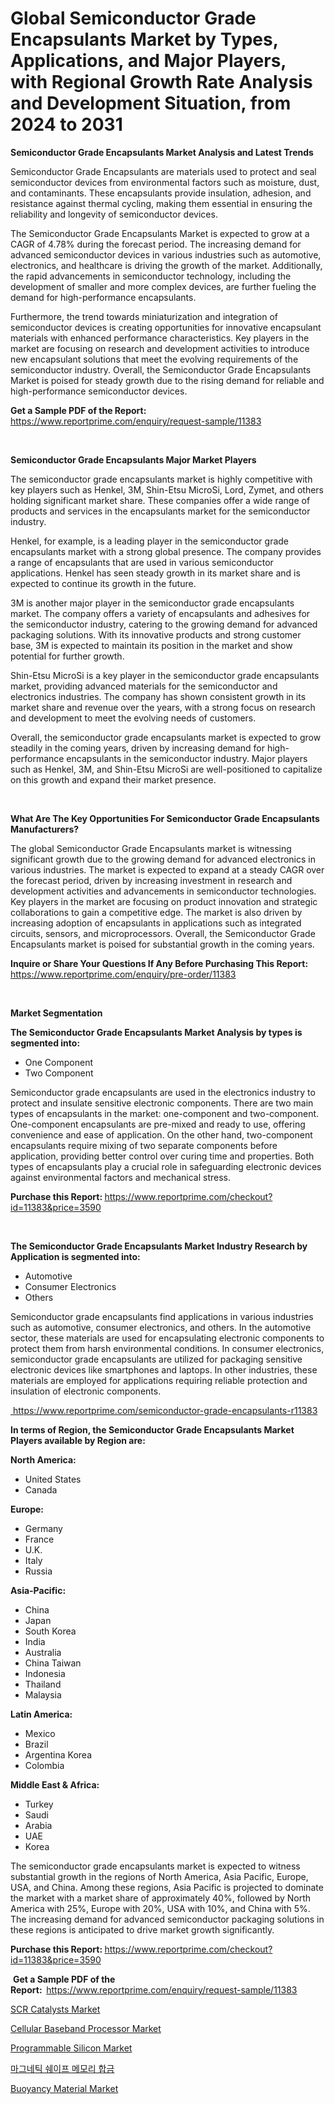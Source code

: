 <p><h1>Global Semiconductor Grade Encapsulants Market by Types, Applications, and Major Players, with Regional Growth Rate Analysis and Development Situation, from 2024 to 2031</h1></p><p><strong>Semiconductor Grade Encapsulants Market Analysis and Latest Trends</strong></p>
<p><p>Semiconductor Grade Encapsulants are materials used to protect and seal semiconductor devices from environmental factors such as moisture, dust, and contaminants. These encapsulants provide insulation, adhesion, and resistance against thermal cycling, making them essential in ensuring the reliability and longevity of semiconductor devices.</p><p>The Semiconductor Grade Encapsulants Market is expected to grow at a CAGR of 4.78% during the forecast period. The increasing demand for advanced semiconductor devices in various industries such as automotive, electronics, and healthcare is driving the growth of the market. Additionally, the rapid advancements in semiconductor technology, including the development of smaller and more complex devices, are further fueling the demand for high-performance encapsulants.</p><p>Furthermore, the trend towards miniaturization and integration of semiconductor devices is creating opportunities for innovative encapsulant materials with enhanced performance characteristics. Key players in the market are focusing on research and development activities to introduce new encapsulant solutions that meet the evolving requirements of the semiconductor industry. Overall, the Semiconductor Grade Encapsulants Market is poised for steady growth due to the rising demand for reliable and high-performance semiconductor devices.</p></p>
<p><strong>Get a Sample PDF of the Report:&nbsp;</strong> <a href="https://www.reportprime.com/enquiry/request-sample/11383">https://www.reportprime.com/enquiry/request-sample/11383</a></p>
<p>&nbsp;</p>
<p><strong>Semiconductor Grade Encapsulants Major Market Players</strong></p>
<p><p>The semiconductor grade encapsulants market is highly competitive with key players such as Henkel, 3M, Shin-Etsu MicroSi, Lord, Zymet, and others holding significant market share. These companies offer a wide range of products and services in the encapsulants market for the semiconductor industry.</p><p>Henkel, for example, is a leading player in the semiconductor grade encapsulants market with a strong global presence. The company provides a range of encapsulants that are used in various semiconductor applications. Henkel has seen steady growth in its market share and is expected to continue its growth in the future.</p><p>3M is another major player in the semiconductor grade encapsulants market. The company offers a variety of encapsulants and adhesives for the semiconductor industry, catering to the growing demand for advanced packaging solutions. With its innovative products and strong customer base, 3M is expected to maintain its position in the market and show potential for further growth.</p><p>Shin-Etsu MicroSi is a key player in the semiconductor grade encapsulants market, providing advanced materials for the semiconductor and electronics industries. The company has shown consistent growth in its market share and revenue over the years, with a strong focus on research and development to meet the evolving needs of customers.</p><p>Overall, the semiconductor grade encapsulants market is expected to grow steadily in the coming years, driven by increasing demand for high-performance encapsulants in the semiconductor industry. Major players such as Henkel, 3M, and Shin-Etsu MicroSi are well-positioned to capitalize on this growth and expand their market presence.</p></p>
<p>&nbsp;</p>
<p><strong>What Are The Key Opportunities For Semiconductor Grade Encapsulants Manufacturers?</strong></p>
<p><p>The global Semiconductor Grade Encapsulants market is witnessing significant growth due to the growing demand for advanced electronics in various industries. The market is expected to expand at a steady CAGR over the forecast period, driven by increasing investment in research and development activities and advancements in semiconductor technologies. Key players in the market are focusing on product innovation and strategic collaborations to gain a competitive edge. The market is also driven by increasing adoption of encapsulants in applications such as integrated circuits, sensors, and microprocessors. Overall, the Semiconductor Grade Encapsulants market is poised for substantial growth in the coming years.</p></p>
<p><strong>Inquire or Share Your Questions If Any Before Purchasing This Report:</strong> <a href="https://www.reportprime.com/enquiry/pre-order/11383">https://www.reportprime.com/enquiry/pre-order/11383</a></p>
<p>&nbsp;</p>
<p><strong>Market Segmentation</strong></p>
<p><strong>The Semiconductor Grade Encapsulants Market Analysis by types is segmented into:</strong></p>
<p><ul><li>One Component</li><li>Two Component</li></ul></p>
<p><p>Semiconductor grade encapsulants are used in the electronics industry to protect and insulate sensitive electronic components. There are two main types of encapsulants in the market: one-component and two-component. One-component encapsulants are pre-mixed and ready to use, offering convenience and ease of application. On the other hand, two-component encapsulants require mixing of two separate components before application, providing better control over curing time and properties. Both types of encapsulants play a crucial role in safeguarding electronic devices against environmental factors and mechanical stress.</p></p>
<p><strong>Purchase this Report:&nbsp;</strong><a href="https://www.reportprime.com/checkout?id=11383&price=3590">https://www.reportprime.com/checkout?id=11383&price=3590</a></p>
<p>&nbsp;</p>
<p><strong>The Semiconductor Grade Encapsulants Market Industry Research by Application is segmented into:</strong></p>
<p><ul><li>Automotive</li><li>Consumer Electronics</li><li>Others</li></ul></p>
<p><p>Semiconductor grade encapsulants find applications in various industries such as automotive, consumer electronics, and others. In the automotive sector, these materials are used for encapsulating electronic components to protect them from harsh environmental conditions. In consumer electronics, semiconductor grade encapsulants are utilized for packaging sensitive electronic devices like smartphones and laptops. In other industries, these materials are employed for applications requiring reliable protection and insulation of electronic components.</p></p>
<p><a href="https://www.reportprime.com/semiconductor-grade-encapsulants-r11383">&nbsp;https://www.reportprime.com/semiconductor-grade-encapsulants-r11383</a></p>
<p><strong>In terms of Region, the Semiconductor Grade Encapsulants Market Players available by Region are:</strong></p>
<p>
    <p> <strong> North America: </strong>
        <ul>
            <li>United States</li>
            <li>Canada</li>
        </ul>
        </p> 
    <p> <strong> Europe: </strong>
        <ul>
            <li>Germany</li>
            <li>France</li>
            <li>U.K.</li>
            <li>Italy</li>
            <li>Russia</li>
        </ul>
        </p> 
    <p> <strong> Asia-Pacific: </strong>
        <ul>
            <li>China</li>
            <li>Japan</li>
            <li>South Korea</li>
            <li>India</li>
            <li>Australia</li>
            <li>China Taiwan</li>
            <li>Indonesia</li>
            <li>Thailand</li>
            <li>Malaysia</li>
        </ul>
        </p> 
    <p> <strong> Latin America: </strong>
        <ul>
            <li>Mexico</li>
            <li>Brazil</li>
            <li>Argentina Korea</li>
            <li>Colombia</li>
        </ul>
        </p> 
    <p> <strong> Middle East & Africa: </strong>
        <ul>
            <li>Turkey</li>
            <li>Saudi</li>
            <li>Arabia</li>
            <li>UAE</li>
            <li>Korea</li>
        </ul>
    </p>
    </p>
<p><p>The semiconductor grade encapsulants market is expected to witness substantial growth in the regions of North America, Asia Pacific, Europe, USA, and China. Among these regions, Asia Pacific is projected to dominate the market with a market share of approximately 40%, followed by North America with 25%, Europe with 20%, USA with 10%, and China with 5%. The increasing demand for advanced semiconductor packaging solutions in these regions is anticipated to drive market growth significantly.</p></p>
<p><strong>Purchase this Report: </strong><a href="https://www.reportprime.com/checkout?id=11383&price=3590">https://www.reportprime.com/checkout?id=11383&price=3590</a></p>
<p>&nbsp;<strong>Get a Sample PDF of the Report:&nbsp;&nbsp;</strong><a href="https://www.reportprime.com/enquiry/request-sample/11383">https://www.reportprime.com/enquiry/request-sample/11383</a></p>
<p><strong></strong></p>
<p><p><a href="https://www.linkedin.com/pulse/scr-catalysts-market-provides-detailed-segmentation-based-type-whtsc?trackingId=A9s2q6LzMEt5ZdC1C6jXNQ%3D%3D">SCR Catalysts Market</a></p><p><a href="https://github.com/jsmusil/Market-Research-Report-List-2/blob/main/cellular-baseband-processor-market.md">Cellular Baseband Processor Market</a></p><p><a href="https://github.com/yemakinde/Market-Research-Report-List-2/blob/main/programmable-silicon-market.md">Programmable Silicon Market</a></p><p><a href="https://github.com/iansanftyord09878/Market-Research-Report-List-1/blob/main/667151824085.md">마그네틱 쉐이프 메모리 합금</a></p><p><a href="https://www.linkedin.com/pulse/buoyancy-material-market-offers-provide-insightful-data-time-kbhgc?trackingId=pZlWAGveP6xA%2FRipCK9Mxg%3D%3D">Buoyancy Material Market</a></p></p>